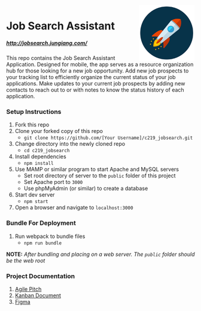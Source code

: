 <img align="right" width="150" src="/public/dist/rocket.png">

# Job Search Assistant

##### http://jobsearch.jungiang.com/

This repo contains the Job Search Assistant Application. Designed for mobile, the app serves as a resource organization hub for those looking for a new job opportunity. Add new job prospects to your tracking list to efficiently organize the current status of your job applications. Make updates to your current job prospects by adding new contacts to reach out to or with notes to know the status history of each application. 

### Setup Instructions

1. Fork this repo
1. Clone your forked copy of this repo
   - `git clone https://github.com/[Your Username]/c219_jobsearch.git`
1. Change directory into the newly cloned repo
   - `cd c219_jobsearch`
1. Install dependencies 
   - `npm install`
1. Use MAMP or similar program to start Apache and MySQL servers
   - Set root directory of server to the `public` folder of this project
   - Set Apache port to `3000`
   - Use phpMyAdmin (or similar) to create a database
1. Start dev server
   - `npm start`
1. Open a browser and navigate to `localhost:3000`

### Bundle For Deployment

1. Run webpack to bundle files
   - `npm run bundle`

**NOTE:** *After bundling and placing on a web server. The `public` folder should be the web root*

### Project Documentation

1. [Agile Pitch](https://docs.google.com/document/d/e/2PACX-1vQkGSIN65SSXQ2DLK8ITkFelyJgFBVmG4j3Hn0ONlRHH8q7k5uOA-1IUu4LPiA4BHBcVksr9v9KcthK/pub)
1. [Kanban Document](https://docs.google.com/spreadsheets/d/e/2PACX-1vT565TL3N1OJWZuv5htqmv9r2YcKhChBrNqjRPxft197piKbK-beVAGZMF4VoySeS0M11V9guqSQ6CV/pubhtml)
1. [Figma](https://www.figma.com/file/dvj3fCuC3GOwMYzSU16nXKcK/Job-Search-Assistant?node-id=148%3A0)